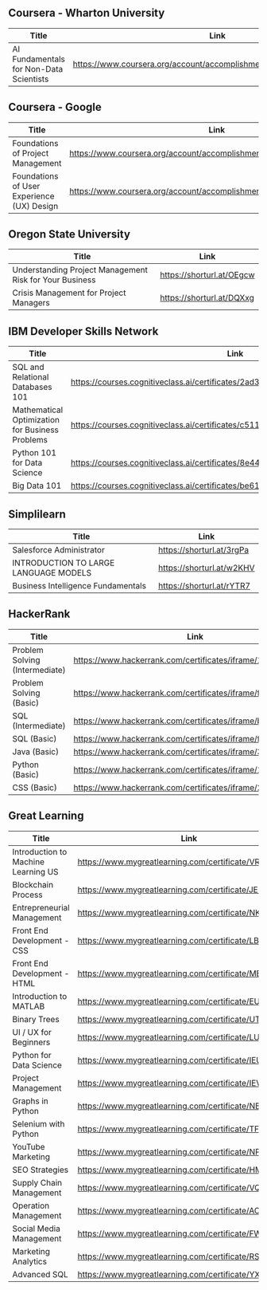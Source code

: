 ## Coursera - Wharton University

| Title     | Link      |
|----------------|----------------|
| AI Fundamentals for Non-Data Scientists  | https://www.coursera.org/account/accomplishments/verify/6QAQE7B4SBKU  |

## Coursera - Google
| Title     | Link      |
|----------------|----------------|
| Foundations of Project Management  | https://www.coursera.org/account/accomplishments/verify/DNYNSDMN95MT  |
| Foundations of User Experience (UX) Design  | https://www.coursera.org/account/accomplishments/verify/KE6XFDRZAP6Z  |

## Oregon State University

| Title     | Link      |
|----------------|----------------|
| Understanding Project Management Risk for Your Business  | https://shorturl.at/OEgcw  |
| Crisis Management for Project Managers  | https://shorturl.at/DQXxg  |

## IBM Developer Skills Network

| Title     | Link      |
|----------------|----------------|
| SQL and Relational Databases 101 | https://courses.cognitiveclass.ai/certificates/2ad3449802ed4cc5811c734ddd7a6ff5  |
| Mathematical Optimization for Business Problems  | https://courses.cognitiveclass.ai/certificates/c511b069f4c94ee7803d5cc78281f54d  |
| Python 101 for Data Science  | https://courses.cognitiveclass.ai/certificates/8e447ad1036b463bbb64bffeca624fdd  |
| Big Data 101 | https://courses.cognitiveclass.ai/certificates/be61aebd4104436e91ee3866be727909  |

## Simplilearn

| Title     | Link      |
|----------------|----------------|
| Salesforce Administrator  | https://shorturl.at/3rgPa  |
| INTRODUCTION TO LARGE LANGUAGE MODELS  | https://shorturl.at/w2KHV  |
| Business Intelligence Fundamentals  | https://shorturl.at/rYTR7  |


## HackerRank

| Title     | Link      |
|----------------|----------------|
| Problem Solving (Intermediate)  | https://www.hackerrank.com/certificates/iframe/1c1af07349a7  |
| Problem Solving (Basic)  | https://www.hackerrank.com/certificates/iframe/f3094768cf2e  |
| SQL (Intermediate)  | https://www.hackerrank.com/certificates/iframe/bbc9f02c4f68  |
| SQL (Basic)  | https://www.hackerrank.com/certificates/iframe/fd2ff9a4584f  |
| Java (Basic)  | https://www.hackerrank.com/certificates/iframe/38ec644db23c  |
| Python (Basic)  | https://www.hackerrank.com/certificates/iframe/18a560fd84b5  |
| CSS (Basic)  | https://www.hackerrank.com/certificates/iframe/2d0b3688e72f  |
<!--
## Athens Chamber of tradesmen

| Title     | Link      |
|----------------|----------------|
| «Ανάπτυξη Πωλήσεων Επιχειρήσεων Παροχής Υπηρεσιών»  | https://drive.google.com/file/d/1DFS0HA-3zt5J5swzr5IuFkylnWT1CucT/view?usp=sharing  |
| «Ανάπτυξη Πωλήσεων Καταστημάτων Λιανικής»  | https://drive.google.com/file/d/1DFS0HA-3zt5J5swzr5IuFkylnWT1CucT/view?usp=sharing  |
| «ΒΑΣΙΚΕΣ ΑΡΧΕΣ ΔΙΟΙΚΗΣΗΣ ΑΝΘΡΩΠΙΝΟΥ ΔΥΝΑΜΙΚΟΥ»  | https://drive.google.com/file/d/1DFS0HA-3zt5J5swzr5IuFkylnWT1CucT/view?usp=sharing  |
| «Η Τεχνική της Διαπραγμάτευσης»  | https://drive.google.com/file/d/1DFS0HA-3zt5J5swzr5IuFkylnWT1CucT/view?usp=sharing  |
-->
## Great Learning

| Title     | Link      |
|----------------|----------------|
| Introduction to Machine Learning US  | https://www.mygreatlearning.com/certificate/VRBVLIML  |
| Blockchain Process  | https://www.mygreatlearning.com/certificate/JEFEKFMM  |
| Entrepreneurial Management  | https://www.mygreatlearning.com/certificate/NKZXHFRS  |
| Front End Development - CSS  | https://www.mygreatlearning.com/certificate/LBFZBDGJ  |
| Front End Development - HTML  | https://www.mygreatlearning.com/certificate/MBABPYSB  |
| Introduction to MATLAB  | https://www.mygreatlearning.com/certificate/EUVBDIRL  |
| Binary Trees  | https://www.mygreatlearning.com/certificate/UTAEDDSQ  |
| UI / UX for Beginners  | https://www.mygreatlearning.com/certificate/LUHPNYQX  |
| Python for Data Science  | https://www.mygreatlearning.com/certificate/IEUHDIMG  |
| Project Management  | https://www.mygreatlearning.com/certificate/IEVZXMDM  |
| Graphs in Python  | https://www.mygreatlearning.com/certificate/NBVVJMDK  |
| Selenium with Python  | https://www.mygreatlearning.com/certificate/TFJTVPGC  |
| YouTube Marketing  | https://www.mygreatlearning.com/certificate/NPXWOEXO  |
| SEO Strategies  | https://www.mygreatlearning.com/certificate/HMWCKVWG  |
| Supply Chain Management  | https://www.mygreatlearning.com/certificate/VQHDSYUC  |
| Operation Management  | https://www.mygreatlearning.com/certificate/AOJUXWTN  |
| Social Media Management  | https://www.mygreatlearning.com/certificate/FWGLQVRX  |
| Marketing Analytics  | https://www.mygreatlearning.com/certificate/RSUNDNUY  |
| Advanced SQL  | https://www.mygreatlearning.com/certificate/YXZGILPR  |

